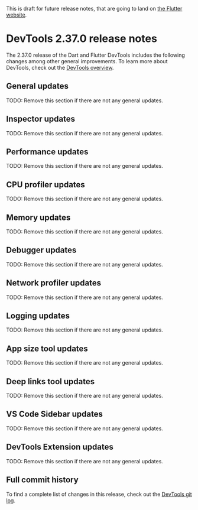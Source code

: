 This is draft for future release notes, that are going to land on
[the Flutter website](https://docs.flutter.dev/tools/devtools/release-notes).

# DevTools 2.37.0 release notes

The 2.37.0 release of the Dart and Flutter DevTools
includes the following changes among other general improvements.
To learn more about DevTools, check out the
[DevTools overview](/tools/devtools/overview).

## General updates

TODO: Remove this section if there are not any general updates.

## Inspector updates

TODO: Remove this section if there are not any general updates.

## Performance updates

TODO: Remove this section if there are not any general updates.

## CPU profiler updates

TODO: Remove this section if there are not any general updates.

## Memory updates

TODO: Remove this section if there are not any general updates.

## Debugger updates

TODO: Remove this section if there are not any general updates.

## Network profiler updates

TODO: Remove this section if there are not any general updates.

## Logging updates

TODO: Remove this section if there are not any general updates.

## App size tool updates

TODO: Remove this section if there are not any general updates.

## Deep links tool updates

TODO: Remove this section if there are not any general updates.

## VS Code Sidebar updates

TODO: Remove this section if there are not any general updates.

## DevTools Extension updates

TODO: Remove this section if there are not any general updates.

## Full commit history

To find a complete list of changes in this release, check out the
[DevTools git log](https://github.com/flutter/devtools/tree/v2.37.0).
